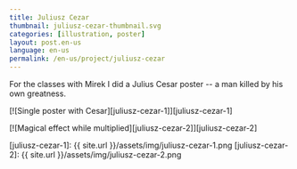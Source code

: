 ```yaml
---
title: Juliusz Cezar
thumbnail: juliusz-cezar-thumbnail.svg
categories: [illustration, poster]
layout: post.en-us
language: en-us
permalink: /en-us/project/juliusz-cezar
---
```


For the classes with Mirek I did a Julius Cesar poster -- a man killed by his own greatness.

[![Single poster with Cesar][juliusz-cezar-1]][juliusz-cezar-1]

[![Magical effect while multiplied][juliusz-cezar-2]][juliusz-cezar-2]

[juliusz-cezar-1]: {{ site.url }}/assets/img/juliusz-cezar-1.png
[juliusz-cezar-2]: {{ site.url }}/assets/img/juliusz-cezar-2.png